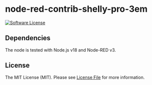 # node-red-contrib-shelly-pro-3em

[![Software License][ico-license]](LICENSE.md)

## Dependencies

The node is tested with Node.js v18 and Node-RED v3.

## License

The MIT License (MIT). Please see [License File](LICENSE.md) for more information.

[ico-license]: https://img.shields.io/badge/license-MIT-brightgreen.svg?style=flat-square
